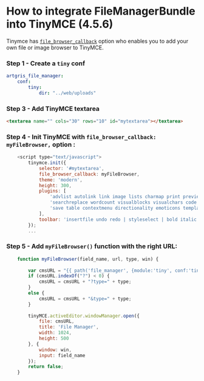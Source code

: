How to integrate FileManagerBundle into TinyMCE (4.5.6)
=======================================================

Tinymce has [`file_browser_callback`](https://www.tinymce.com/docs/configure/file-image-upload/) option who enables you to add your own file or image browser to TinyMCE.


### Step 1 - Create a `tiny` conf

```yml  
artgris_file_manager:
    conf:
        tiny:
            dir: "../web/uploads"
```

### Step 3 - Add TinyMCE textarea
```html
<textarea name="" cols="30" rows="10" id="mytextarea"></textarea>
```  

### Step 4 - Init TinyMCE with `file_browser_callback: myFileBrowser,` option :

```javascript  
    <script type="text/javascript">
        tinymce.init({
            selector: '#mytextarea',
            file_browser_callback: myFileBrowser,
            theme: 'modern',
            height: 300,
            plugins: [
                'advlist autolink link image lists charmap print preview hr anchor pagebreak spellchecker',
                'searchreplace wordcount visualblocks visualchars code fullscreen insertdatetime media nonbreaking',
                'save table contextmenu directionality emoticons template paste textcolor'
            ],
            toolbar: 'insertfile undo redo | styleselect | bold italic | alignleft aligncenter alignright alignjustify | bullist numlist outdent indent | link image | print preview media fullpage | forecolor backcolor emoticons'
        });
        ...
```    
  
### Step 5 - Add `myFileBrowser()` function with the right URL:
  
```javascript     
    function myFileBrowser(field_name, url, type, win) {
    
        var cmsURL = "{{ path('file_manager', {module:'tiny', conf:'tiny'}) }}";
        if (cmsURL.indexOf("?") < 0) {
            cmsURL = cmsURL + "?type=" + type;
        }
        else {
            cmsURL = cmsURL + "&type=" + type;
        }
    
        tinyMCE.activeEditor.windowManager.open({
            file: cmsURL,
            title: 'File Manager',
            width: 1024,
            height: 500
        }, {
            window: win,
            input: field_name
        });
        return false;
    }
    
```
